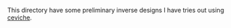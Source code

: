 This directory have some preliminary inverse designs I have tries out using [ceviche](https://github.com/fancompute/ceviche/tree/master).
